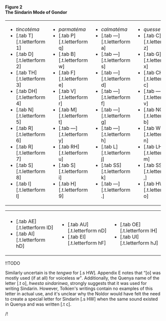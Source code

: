 <div class="figure">
<h4>Figure 2<br/>The Sindarin Mode of Gondor</h4>
<table class="col-4 columns border">
<tr>
  <td>
  <ul>
  <li class="center"><em>tincotéma</em></li>
  <li>[.tab T][.t.letterform 1]</li>
  <li>[.tab D][.t.letterform 2]</li>
  <li>[.tab TH][.t.letterform 3]</li>
  <li>[.tab DH][.t.letterform 4]</li>
  <li>[.tab N][.t.letterform 5]</li>
  <li>[.tab R][.t.letterform 6]</li>
  <li>[.tab R][.t.letterform 7]</li>
  <li>[.tab S][.t.letterform 8]</li>
  <li>[.tab I][.t.letterform l]</li>
  </ul>
  </td>
  <td>
  <ul>
  <li class="center"><em>parmatéma</em></li>
  <li>[.tab P][.t.letterform q]</li>
  <li>[.tab B][.t.letterform w]</li>
  <li>[.tab F][.t.letterform e]</li>
  <li>[.tab V][.t.letterform r]</li>
  <li>[.tab M][.t.letterform t]</li>
  <li>[.tab —][.t.letterform y]</li>
  <li>[.tab RH][.t.letterform u]</li>
  <li>[.tab S][.t.letterform i]</li>
  <li>[.tab H][.t.letterform 9]</li>
  </ul>
  </td>
  </td>
  <td>
  <ul>
  <li class="center"><em>calmatéma</em></li>
  <li>[.tab —][.t.letterform a]</li>
  <li>[.tab —][.t.letterform s]</li>
  <li>[.tab —][.t.letterform d]</li>
  <li>[.tab —][.t.letterform f]</li>
  <li>[.tab —][.t.letterform g]</li>
  <li>[.tab —][.t.letterform h]</li>
  <li>[.tab L][.t.letterform j]</li>
  <li>[.tab SS][.t.letterform k]</li>
  <li>[.tab —][.t.letterform .]</li>
  </ul>
  </td>
  <td>
  <ul>
  <li class="center"><em>quessetéma</em></li>
  <li>[.tab C][.t.letterform z]</li>
  <li>[.tab G][.t.letterform x]</li>
  <li>[.tab CH][.t.letterform c]</li>
  <li>[.tab —][.t.letterform v]</li>
  <li>[.tab NG][.t.letterform b]</li>
  <li>[.tab W][.t.letterform n]</li>
  <li>[.tab LH][.t.letterform m]</li>
  <li>[.tab SS][.t.letterform ,]</li>
  <li>[.tab HW][.t.letterform o]</li>
  </ul>
  </td>
</tr>
</table>
<table class="col-3 columns border">
<tr>
  <td colspan="3"></td>
</tr>
<tr>
  <td>
    <ul>
      <li>[.tab AE][.t.letterform lD]</li>
      <li>[.tab AI][.t.letterform hD]</li>
    </ul>
  </td>
  <td>
    <ul>
      <li>[.tab AU][.t.letterform nD]</li>
      <li>[.tab EI][.t.letterform hF]</li>
    </ul>
  </td>
  <td>
    <ul>
      <li>[.tab OE][.t.letterform lH]</li>
      <li>[.tab UI][.t.letterform hJ]</li>
    </ul>
  </td>
</tr>
<!-- <tr style="border-top:1pt solid black;">
<td colspan="2">
  <ul>
    <li>[.tab A][.t.letterform &#93;]</li>
  </ul>
</td>
<td colspan="2">
  <ul>
    <li>[.tab I][.t.letterform `B]</li>
  </ul>
</td>
</tr> -->
</table>
</div>

!!TODO

Similarly uncertain is the _tengwa_ for [.s HW]. Appendix E notes that <q>[<span class="t">o</span>] was mostly used (if at all) for voiceless <em>w</em></q>. Additionally, the Quenya name of the letter [.t o], _hwesta sindarinwa_, strongly suggests that it was used for writing Sindarin. However, Tolkien's writings contain no examples of this letter in actual use, and it's unclear why the Noldor would have felt the need to create a special letter for Sindarin [.s HW] when the same sound existed in Quenya and was written [.t c].

/!
